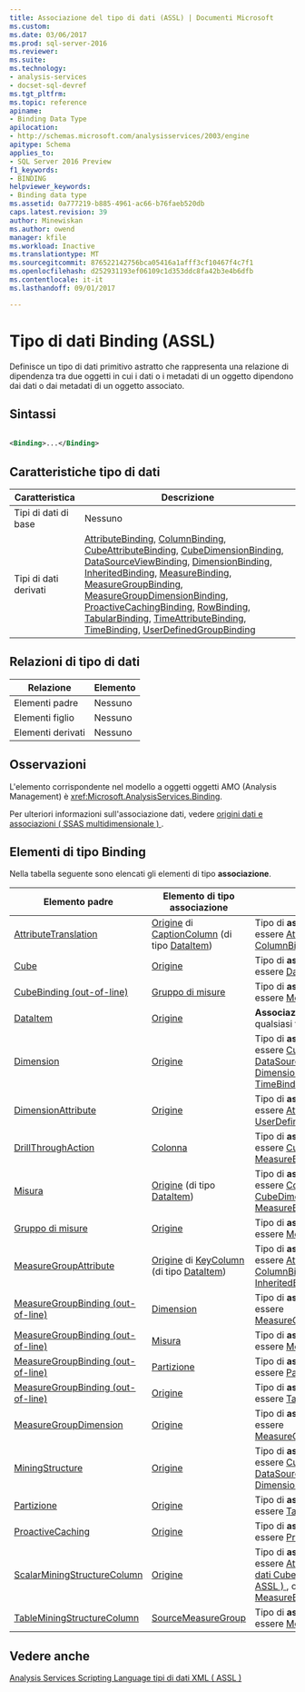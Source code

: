 ```yaml
---
title: Associazione del tipo di dati (ASSL) | Documenti Microsoft
ms.custom: 
ms.date: 03/06/2017
ms.prod: sql-server-2016
ms.reviewer: 
ms.suite: 
ms.technology:
- analysis-services
- docset-sql-devref
ms.tgt_pltfrm: 
ms.topic: reference
apiname:
- Binding Data Type
apilocation:
- http://schemas.microsoft.com/analysisservices/2003/engine
apitype: Schema
applies_to:
- SQL Server 2016 Preview
f1_keywords:
- BINDING
helpviewer_keywords:
- Binding data type
ms.assetid: 0a777219-b885-4961-ac66-b76faeb520db
caps.latest.revision: 39
author: Minewiskan
ms.author: owend
manager: kfile
ms.workload: Inactive
ms.translationtype: MT
ms.sourcegitcommit: 876522142756bca05416a1afff3cf10467f4c7f1
ms.openlocfilehash: d252931193ef06109c1d353ddc8fa42b3e4b6dfb
ms.contentlocale: it-it
ms.lasthandoff: 09/01/2017

---
```

# <a name="binding-data-type-assl"></a>Tipo di dati Binding (ASSL)
  Definisce un tipo di dati primitivo astratto che rappresenta una relazione di dipendenza tra due oggetti in cui i dati o i metadati di un oggetto dipendono dai dati o dai metadati di un oggetto associato.  
  
## <a name="syntax"></a>Sintassi  
  
```xml  
  
<Binding>...</Binding>  
```  
  
## <a name="data-type-characteristics"></a>Caratteristiche tipo di dati  
  
|Caratteristica|Descrizione|  
|--------------------|-----------------|  
|Tipi di dati di base|Nessuno|  
|Tipi di dati derivati|[AttributeBinding](../../../analysis-services/scripting/data-type/attributebinding-data-type-assl.md), [ColumnBinding](../../../analysis-services/scripting/data-type/columnbinding-data-type-assl.md), [CubeAttributeBinding](../../../analysis-services/scripting/data-type/cubeattributebinding-data-type-assl.md), [CubeDimensionBinding](../../../analysis-services/scripting/data-type/cubedimensionbinding-data-type-assl.md), [DataSourceViewBinding](../../../analysis-services/scripting/data-type/datasourceviewbinding-data-type-assl.md), [DimensionBinding](../../../analysis-services/scripting/data-type/dimensionbinding-data-type-assl.md), [InheritedBinding](../../../analysis-services/scripting/data-type/inheritedbinding-data-type-assl.md), [MeasureBinding](../../../analysis-services/scripting/data-type/measurebinding-data-type-assl.md), [MeasureGroupBinding](../../../analysis-services/scripting/data-type/measuregroupbinding-data-type-assl.md), [MeasureGroupDimensionBinding](../../../analysis-services/scripting/data-type/measuregroupdimensionbinding-data-type-assl.md), [ProactiveCachingBinding](../../../analysis-services/scripting/data-type/proactivecachingbinding-data-type-assl.md), [RowBinding](../../../analysis-services/scripting/data-type/rowbinding-data-type-assl.md), [TabularBinding](../../../analysis-services/scripting/data-type/tabularbinding-data-type-assl.md), [TimeAttributeBinding](../../../analysis-services/scripting/data-type/timeattributebinding-data-type-assl.md), [TimeBinding](../../../analysis-services/scripting/data-type/timebinding-data-type-assl.md), [UserDefinedGroupBinding](../../../analysis-services/scripting/data-type/userdefinedgroupbinding-data-type-assl.md)|  
  
## <a name="data-type-relationships"></a>Relazioni di tipo di dati  
  
|Relazione|Elemento|  
|------------------|-------------|  
|Elementi padre|Nessuno|  
|Elementi figlio|Nessuno|  
|Elementi derivati|Nessuno|  
  
## <a name="remarks"></a>Osservazioni  
 L'elemento corrispondente nel modello a oggetti oggetti AMO (Analysis Management) è <xref:Microsoft.AnalysisServices.Binding>.  
  
 Per ulteriori informazioni sull'associazione dati, vedere [origini dati e associazioni &#40; SSAS multidimensionale &#41; ](../../../analysis-services/multidimensional-models/data-sources-and-bindings-ssas-multidimensional.md).  
  
## <a name="elements-of-type-binding"></a>Elementi di tipo Binding  
 Nella tabella seguente sono elencati gli elementi di tipo **associazione**.  
  
|Elemento padre|Elemento di tipo **associazione**|Commenti|  
|--------------------|---------------------------------|--------------|  
|[AttributeTranslation](../../../analysis-services/scripting/data-type/attributetranslation-data-type-assl.md)|[Origine](../../../analysis-services/scripting/properties/source-element-binding-assl.md) di [CaptionColumn](../../../analysis-services/scripting/objects/captioncolumn-element-assl.md) (di tipo [DataItem](../../../analysis-services/scripting/data-type/dataitem-data-type-assl.md))|Tipo di **associazione** deve essere [AttributeBinding](../../../analysis-services/scripting/data-type/attributebinding-data-type-assl.md) o [ColumnBinding](../../../analysis-services/scripting/data-type/columnbinding-data-type-assl.md)|  
|[Cube](../../../analysis-services/scripting/objects/cube-element-assl.md)|[Origine](../../../analysis-services/scripting/properties/source-element-binding-assl.md)|Tipo di **associazione** deve essere [DataSourceViewBinding](../../../analysis-services/scripting/data-type/datasourceviewbinding-data-type-assl.md)|  
|[CubeBinding (out-of-line)](../../../analysis-services/scripting/data-type/cubebinding-data-type-out-of-line-assl.md)|[Gruppo di misure](../../../analysis-services/scripting/objects/measuregroup-element-assl.md)|Tipo di **associazione** deve essere [MeasureGroupBinding](../../../analysis-services/scripting/data-type/measuregroupbinding-data-type-assl.md)|  
|[DataItem](../../../analysis-services/scripting/data-type/dataitem-data-type-assl.md)|[Origine](../../../analysis-services/scripting/properties/source-element-binding-assl.md)|**Associazione** possono essere di qualsiasi tipo|  
|[Dimension](../../../analysis-services/scripting/objects/dimension-element-assl.md)|[Origine](../../../analysis-services/scripting/properties/source-element-binding-assl.md)|Tipo di **associazione** deve essere [CubeDimensionBinding](../../../analysis-services/scripting/data-type/cubedimensionbinding-data-type-assl.md), [DataSourceViewBinding](../../../analysis-services/scripting/data-type/datasourceviewbinding-data-type-assl.md), [DimensionBinding](../../../analysis-services/scripting/data-type/dimensionbinding-data-type-assl.md), o [ TimeBinding](../../../analysis-services/scripting/data-type/timebinding-data-type-assl.md)|  
|[DimensionAttribute](../../../analysis-services/scripting/data-type/dimensionattribute-data-type-assl.md)|[Origine](../../../analysis-services/scripting/properties/source-element-binding-assl.md)|Tipo di **associazione** deve essere [AttributeBinding](../../../analysis-services/scripting/data-type/attributebinding-data-type-assl.md) o [UserDefinedGroupBinding](../../../analysis-services/scripting/data-type/userdefinedgroupbinding-data-type-assl.md)|  
|[DrillThroughAction](../../../analysis-services/scripting/data-type/drillthroughaction-data-type-assl.md)|[Colonna](../../../analysis-services/scripting/objects/column-element-assl.md)|Tipo di **associazione** deve essere [CubeAttributeBinding](../../../analysis-services/scripting/data-type/cubeattributebinding-data-type-assl.md) o [MeasureBinding](../../../analysis-services/scripting/data-type/measurebinding-data-type-assl.md)|  
|[Misura](../../../analysis-services/scripting/objects/measure-element-assl.md)|[Origine](../../../analysis-services/scripting/properties/source-element-binding-assl.md) (di tipo [DataItem](../../../analysis-services/scripting/data-type/dataitem-data-type-assl.md))|Tipo di **associazione** deve essere [ColumnBinding](../../../analysis-services/scripting/data-type/columnbinding-data-type-assl.md), [CubeDimensionBinding](../../../analysis-services/scripting/data-type/cubedimensionbinding-data-type-assl.md), [MeasureBinding](../../../analysis-services/scripting/data-type/measurebinding-data-type-assl.md), o [RowBinding](../../../analysis-services/scripting/data-type/rowbinding-data-type-assl.md)|  
|[Gruppo di misure](../../../analysis-services/scripting/objects/measuregroup-element-assl.md)|[Origine](../../../analysis-services/scripting/properties/source-element-binding-assl.md)|Tipo di **associazione** deve essere [MeasureGroupBinding](../../../analysis-services/scripting/data-type/measuregroupbinding-data-type-assl.md)|  
|[MeasureGroupAttribute](../../../analysis-services/scripting/data-type/measuregroupattribute-data-type-assl.md)|[Origine](../../../analysis-services/scripting/properties/source-element-binding-assl.md) di [KeyColumn](../../../analysis-services/scripting/objects/keycolumn-element-assl.md) (di tipo [DataItem](../../../analysis-services/scripting/data-type/dataitem-data-type-assl.md))|Tipo di **associazione** deve essere [AttributeBinding](../../../analysis-services/scripting/data-type/attributebinding-data-type-assl.md) o [ColumnBinding](../../../analysis-services/scripting/data-type/columnbinding-data-type-assl.md), o [InheritedBinding](../../../analysis-services/scripting/data-type/inheritedbinding-data-type-assl.md)|  
|[MeasureGroupBinding (out-of-line)](../../../analysis-services/scripting/data-type/measuregroupbinding-data-type-out-of-line-assl.md)|[Dimension](../../../analysis-services/scripting/objects/dimension-element-assl.md)|Tipo di **associazione** deve essere [MeasureGroupDimensionBinding](../../../analysis-services/scripting/data-type/measuregroupdimensionbinding-data-type-assl.md)|  
|[MeasureGroupBinding (out-of-line)](../../../analysis-services/scripting/data-type/measuregroupbinding-data-type-out-of-line-assl.md)|[Misura](../../../analysis-services/scripting/objects/measure-element-assl.md)|Tipo di **associazione** deve essere [MeasureBinding](../../../analysis-services/scripting/data-type/measurebinding-data-type-assl.md)|  
|[MeasureGroupBinding (out-of-line)](../../../analysis-services/scripting/data-type/measuregroupbinding-data-type-out-of-line-assl.md)|[Partizione](../../../analysis-services/scripting/objects/partition-element-assl.md)|Tipo di **associazione** deve essere [PartitionBinding](../../../analysis-services/scripting/data-type/partitionbinding-data-type-assl.md)|  
|[MeasureGroupBinding (out-of-line)](../../../analysis-services/scripting/data-type/measuregroupbinding-data-type-out-of-line-assl.md)|[Origine](../../../analysis-services/scripting/properties/source-element-binding-assl.md)|Tipo di **associazione** deve essere [TableBinding](../../../analysis-services/scripting/data-type/tablebinding-data-type-assl.md)|  
|[MeasureGroupDimension](../../../analysis-services/scripting/data-type/measuregroupdimension-data-type-assl.md)|[Origine](../../../analysis-services/scripting/properties/source-element-binding-assl.md)|Tipo di **associazione** deve essere [MeasureGroupDimensionBinding](../../../analysis-services/scripting/data-type/measuregroupdimensionbinding-data-type-assl.md)|  
|[MiningStructure](../../../analysis-services/scripting/objects/miningstructure-element-assl.md)|[Origine](../../../analysis-services/scripting/properties/source-element-binding-assl.md)|Tipo di **associazione** deve essere [CubeDimensionBinding](../../../analysis-services/scripting/data-type/cubedimensionbinding-data-type-assl.md), [DataSourceViewBinding](../../../analysis-services/scripting/data-type/datasourceviewbinding-data-type-assl.md), o [DimensionBinding](../../../analysis-services/scripting/data-type/dimensionbinding-data-type-assl.md)|  
|[Partizione](../../../analysis-services/scripting/objects/partition-element-assl.md)|[Origine](../../../analysis-services/scripting/properties/source-element-binding-assl.md)|Tipo di **associazione** deve essere [TabularBinding](../../../analysis-services/scripting/data-type/tabularbinding-data-type-assl.md)|  
|[ProactiveCaching](../../../analysis-services/scripting/objects/proactivecaching-element-assl.md)|[Origine](../../../analysis-services/scripting/properties/source-element-binding-assl.md)|Tipo di **associazione** deve essere [ProactiveCachingBinding](../../../analysis-services/scripting/data-type/proactivecachingbinding-data-type-assl.md)|  
|[ScalarMiningStructureColumn](../../../analysis-services/scripting/data-type/scalarminingstructurecolumn-data-type-assl.md)|[Origine](../../../analysis-services/scripting/properties/source-element-binding-assl.md)|Tipo di **associazione** deve essere [AttributeBinding](../../../analysis-services/scripting/data-type/attributebinding-data-type-assl.md), [il tipo di dati CubeAttributeBinding &#40; ASSL &#41; ](../../../analysis-services/scripting/data-type/cubeattributebinding-data-type-assl.md), o [tipo di dati MeasureBinding &#40; ASSL &#41;](../../../analysis-services/scripting/data-type/measurebinding-data-type-assl.md)|  
|[TableMiningStructureColumn](../../../analysis-services/scripting/data-type/tableminingstructurecolumn-data-type-assl.md)|[SourceMeasureGroup](../../../analysis-services/scripting/objects/sourcemeasuregroup-element-assl.md)|Tipo di **associazione** deve essere [MeasureGroupBinding](../../../analysis-services/scripting/data-type/measuregroupbinding-data-type-assl.md)|  
  
## <a name="see-also"></a>Vedere anche  
 [Analysis Services Scripting Language tipi di dati XML &#40; ASSL &#41;](../../../analysis-services/scripting/data-type/analysis-services-scripting-language-xml-data-types-assl.md)  
  
  


